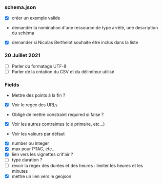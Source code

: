 ### schema.json
- [x] créer un exemple valide
- demander la nomination d'une ressource de type arrêté, une description du schéma
- [x] demander si Nicolas Berthelot souhaite être inclus dans la liste

### 20 Juillet 2021
- [ ] Parler du formatage UTF-8
- [ ] Parler de la création du CSV et du délimiteur utilisé

### Fields
- Mettre des points à la fin ?
- [x] Voir le regex des URLs
- Obligé de mettre constraint required si false ?
- [x] Voir les autres contraintes (clé primaire, etc...)
- Voir les valeurs par défaut
- [x] number ou integer
- [x] max pour PTAC, etc...
- [x] lien vers les vignettes crit'air ?
- [ ] type duration ?
- [ ] revoir la regex des durées et des heures : limiter les heures et les minutes
- [x] mettre un lien vers le geojson